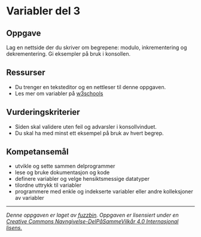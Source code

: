 Variabler del 3
===============

Oppgave
-------
Lag en nettside der du skriver om begrepene: modulo, inkrementering og dekrementering. Gi eksempler på bruk i konsollen.

Ressurser
---------
* Du trenger en teksteditor og en nettleser til denne oppgaven.
* Les mer om variabler på [w3schools](http://www.w3schools.com/js/js_operators.asp)

Vurderingskriterier
-------------------
* Siden skal validere uten feil og advarsler i konsollvinduet.
* Du skal ha med minst ett eksempel på bruk av hvert begrep.

Kompetansemål
-------------
* utvikle og sette sammen delprogrammer
* lese og bruke dokumentasjon og kode
* definere variabler og velge hensiktsmessige datatyper
* tilordne uttrykk til variabler
* programmere med enkle og indekserte variabler eller andre kolleksjoner av variabler
---

_Denne oppgaven er laget av [fuzzbin](https://github.com/fuzzbin). Oppgaven er lisensiert under en [Creative Commons Navngivelse-DelPåSammeVilkår 4.0 Internasjonal lisens.
](http://creativecommons.org/licenses/by-sa/4.0/)_
